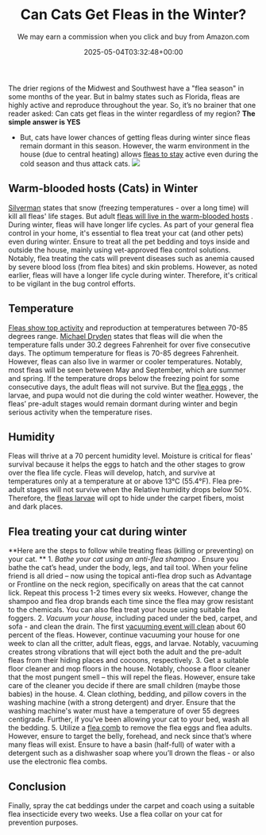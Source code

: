 ﻿---
author: We may earn a commission when you click and buy from Amazon.com
layout: post
title: Can Cats Get Fleas in the Winter?
date: '2025-05-04T03:32:48+00:00'
categories:
- Fleas
- Guide
tags: []
slug: /can-cats-get-fleas-in-the-winter/
lastmod: 2025-05-07T12:21:26+03:00
---

The drier regions of the Midwest and Southwest have a "flea season" in some months of the year. But in balmy states such as Florida, fleas are highly active and reproduce throughout the year.
So, it’s no brainer that one reader asked: Can cats get fleas in the winter regardless of my region?
**The simple answer is YES**
- But, cats have lower chances of getting fleas during winter since fleas remain dormant in this season. However, the warm environment in the house (due to central heating) allows
[fleas to stay](https://pestpolicy.com/do-fleas-stay-on-humans/)
active even during the cold season and thus attack cats.
![](/assets/img/03/Can-Cats-Get-Fleas-in-the-Winter-300x200.jpg)
## Warm-blooded hosts (Cats) in Winter
[Silverman](http://www4.ncsu.edu/~jsilver/Silverman%20et%20al%202581.pdf)
states that snow (freezing temperatures - over a long time) will kill all fleas' life stages. But adult
[fleas will live in the warm-blooded hosts](https://pestpolicy.com/how-long-do-fleas-live-on-humans/)
. During winter, fleas will have longer life cycles.
As part of your general flea control in your home, it's essential to flea treat your cat (and other pets) even during winter. Ensure to treat all the pet bedding and toys inside and outside the house, mainly using vet-approved flea control solutions.
Notably, flea treating the cats will prevent diseases such as anemia caused by severe blood loss (from flea bites) and skin problems. However, as noted earlier, fleas will have a longer life cycle during winter. Therefore, it's critical to be vigilant in the bug control efforts.
## Temperature
[Fleas show top activity](https://pestpolicy.com/home-remedies-for-fleas/)
and reproduction at temperatures between 70-85 degrees range.
[Michael Dryden](http://citeseerx.ist.psu.edu/viewdoc/download?doi=10.1.1.621.743&rep=rep1&type=pdf)
states that fleas will die when the temperature falls under 30.2 degrees Fahrenheit for over five consecutive days.
The optimum temperature for fleas is 70-85 degrees Fahrenheit. However, fleas can also live in warmer or cooler temperatures. Notably, most fleas will be seen between May and September, which are summer and spring.
If the temperature drops below the freezing point for some consecutive days, the adult fleas will not survive. But the
[flea eggs](https://pestpolicy.com/how-to-kill-flea-eggs/)
, the larvae, and pupa would not die during the cold winter weather. However, the fleas’ pre-adult stages would remain dormant during winter and begin serious activity when the temperature rises.
## Humidity
Fleas will thrive at a 70 percent humidity level. Moisture is critical for fleas' survival because it helps the eggs to hatch and the other stages to grow over the flea life cycle. Fleas will develop, hatch, and survive at temperatures only at a temperature at or above 13°C (55.4°F).
Flea pre-adult stages will not survive when the Relative humidity drops below 50%. Therefore, the
[fleas larvae](https://pestpolicy.com/what-do-flea-larvae-look-like/)
will opt to hide under the carpet fibers, moist and dark places.
## **Flea treating your cat during winter**
**Here are the steps to follow while treating fleas (killing or preventing) on your cat. **
1.
*Bathe your cat using an anti-flea shampoo*
. Ensure you bathe the cat’s head, under the body, legs, and tail tool. When your feline friend is all dried – now using the topical anti-flea drop such as Advantage or Frontline on the neck region, specifically on areas that the cat cannot lick.
Repeat this process 1-2 times every six weeks. However, change the shampoo and flea drop brands each time since the flea may grow resistant to the chemicals. You can also flea treat your house using suitable flea foggers.
2.
*Vacuum your house,*
including paced under the bed, carpet, and sofa - and clean the drain. The first
[vacuuming event will clean](https://pestpolicy.com/best-vacuum-for-fleas/)
about 60 percent of the fleas. However, continue vacuuming your house for one week to clan all the critter, adult fleas, eggs, and larvae. Notably, vacuuming creates strong vibrations that will eject both the adult and the pre-adult fleas from their hiding places and cocoons, respectively.
3. Get a suitable floor cleaner and mop floors in the house. Notably, choose a floor cleaner that the most pungent smell – this will repel the fleas. However, ensure take care of the cleaner you decide if there are small children (maybe those babies) in the house.
4. Clean clothing, bedding, and pillow covers in the washing machine (with a strong detergent) and dryer. Ensure that the washing machine's water must have a temperature of over 55 degrees centigrade. Further, if you’ve been allowing your cat to your bed, wash all the bedding.
5. Utilize a
[flea comb](https://pestpolicy.com/best-flea-comb-for-cats/)
to remove the flea eggs and flea adults. However, ensure to target the belly, forehead, and neck since that’s where many fleas will exist. Ensure to have a basin (half-full) of water with a detergent such as a dishwasher soap where you’ll drown the fleas - or also use the electronic flea combs.
## Conclusion
Finally, spray the cat beddings under the carpet and coach using a suitable flea insecticide every two weeks. Use a flea collar on your cat for prevention purposes.
